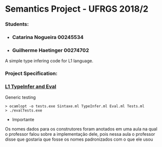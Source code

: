 # Semantics Project - **UFRGS** 2018/2

### Students: 
* ### Catarina Nogueira **00245534** 
* ### Guilherme Haetinger **00274702**

A simple type infering code for L1 language.
### Project Specification:
### [L1 TypeInfer and Eval](https://github.com/GuilhermeHaetinger/SemanticsProject/blob/master/trab-18-2.pdf)

Generic testing
```
> ocamlopt -o tests.exe Sintaxe.ml TypeInfer.ml Eval.ml Tests.ml
> ./evalTests.exe
```

* Importante

Os nomes dados para os construtores foram anotados em uma aula na qual o professor falou sobre a implementação dele, pois nessa aula o professor disse que gostaria que
fosse os nomes padronizados com o que ele usou
